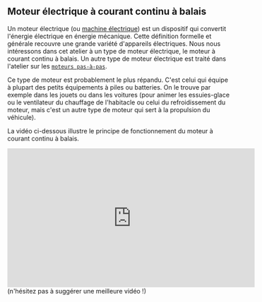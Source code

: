 ## Moteur électrique à courant continu à balais

Un moteur électrique (ou [machine électrique](https://fr.wikipedia.org/wiki/Machine_%C3%A9lectrique)) est un 
dispositif qui convertit l'énergie électrique en énergie mécanique.
Cette définition formelle et générale recouvre une grande variété d'appareils électriques.
Nous nous intéressons dans cet atelier à un type de moteur électrique, le moteur à courant continu à balais.
Un autre type de moteur électrique est traité dans l'atelier sur les [`moteurs pas-à-pas`](../Ateliers/7_Moteur_pas-à-pas).

Ce type de moteur est probablement le plus répandu.
C'est celui qui équipe à plupart des petits équipements à piles ou batteries.
On le trouve par exemple dans les jouets ou dans les voitures (pour animer les essuies-glace ou le ventilateur 
du chauffage de l'habitacle ou celui du refroidissement du moteur, mais c'est un autre type de moteur qui sert à la
propulsion du véhicule).

La vidéo ci-dessous illustre le principe de fonctionnement du moteur à courant continu à balais.
<iframe width="560" height="315" src="https://www.youtube-nocookie.com/embed/A3b3Km5KVXs" title="YouTube video player" frameborder="0" allow="accelerometer; autoplay; clipboard-write; encrypted-media; gyroscope; picture-in-picture; web-share" referrerpolicy="strict-origin-when-cross-origin" allowfullscreen>
</iframe>
(n'hésitez pas à suggérer une meilleure vidéo !)

